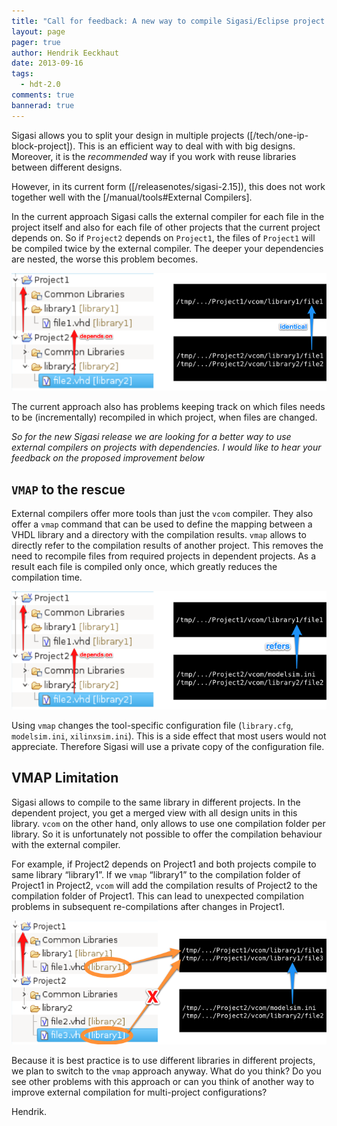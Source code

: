 ```yaml
---
title: "Call for feedback: A new way to compile Sigasi/Eclipse project dependencies with an External Compiler"
layout: page 
pager: true
author: Hendrik Eeckhaut
date: 2013-09-16
tags: 
  - hdt-2.0
comments: true
bannerad: true
---
```


Sigasi allows you to split your design in multiple projects ([/tech/one-ip-block-project]). This is an efficient way to deal with with big designs. Moreover, it is the _recommended_ way if you work with reuse libraries between different designs.

However, in its current form ([/releasenotes/sigasi-2.15]), this does not work together well with the [/manual/tools#External Compilers].

In the current approach Sigasi calls the external compiler for each file in the project itself and also for each file of other projects that the current project depends on.  So if `Project2` depends on `Project1`, the files of `Project1` will be compiled twice by the external compiler. The deeper your dependencies are nested, the worse this problem becomes.

![Sigasi Project Dependencies and vcom: current approach](images/now_a.png)

The current approach also has problems keeping track on which files needs to be (incrementally) recompiled in which project, when files are changed.

_So for the new Sigasi release we are looking for a better way to use external compilers on projects with dependencies. I would like to hear your feedback on the proposed improvement below_

## `VMAP` to the rescue

External compilers offer more tools than just the `vcom` compiler. They also offer a `vmap` command that can be used to define the mapping between a VHDL library and a directory with the compilation results. `vmap` allows to directly refer to the compilation results of another project. This removes the need to recompile files from required projects in dependent projects. As a result each file is compiled only once, which greatly reduces the compilation time.

![Sigasi Project Dependencies and vcom: proposed vmap approach](images/planned_a.png)

Using `vmap` changes the tool-specific configuration file (`library.cfg`, `modelsim.ini`, `xilinxsim.ini`). This is a side effect that most users would not appreciate. Therefore Sigasi will use a private copy of the configuration file.

## VMAP Limitation

Sigasi allows to compile to the same library in different projects. In the dependent project, you get a merged view with all design units in this library. `vcom` on the other hand, only allows to use one compilation folder per library. So it is unfortunately not possible to offer the compilation behaviour with the external compiler.

For example, if Project2 depends on Project1 and both projects compile to same library “library1”. If we `vmap` “library1” to the compilation folder of Project1 in Project2, `vcom` will add the compilation results of Project2 to the compilation folder of Project1. This can lead to unexpected compilation problems in subsequent re-compilations after changes in Project1.

![Sigasi Project Dependencies and vcom: limitation](images/planned_samelib_a.png)

Because it is best practice is to use different libraries in different projects, we plan to switch to the `vmap` approach anyway. What do you think? Do you see other problems with this approach or can you think of another way to improve external compilation for multi-project configurations?

Hendrik.